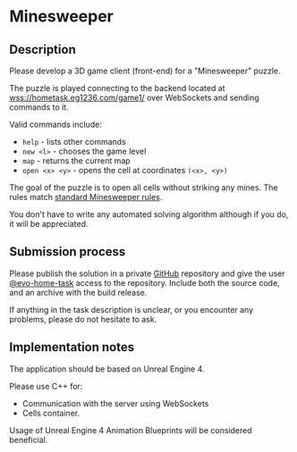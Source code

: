 # Minesweeper

## Description

Please develop a 3D game client (front-end) for a "Minesweeper" puzzle.

The puzzle is played connecting to the backend located at
[wss://hometask.eg1236.com/game1/](wss://hometask.eg1236.com/game1/) over WebSockets and sending
commands to it.

Valid commands include:
* `help` - lists other commands
* `new <l>` - chooses the game level
* `map` - returns the current map
* `open <x> <y>` - opens the cell at coordinates `(<x>, <y>)`

The goal of the puzzle is to open all cells without striking any mines. The rules match 
[standard Minesweeper rules](https://en.wikipedia.org/wiki/Minesweeper_(video_game)).

You don't have to write any automated solving algorithm although if you do, it will be appreciated.

## Submission process

Please publish the solution in a private [GitHub](https://github.com/) repository and give the user
[@evo-home-task](https://github.com/evo-home-task) access to the repository. Include both the source code, 
and an archive with the build release.

If anything in the task description is unclear, or you encounter any problems, please do not hesitate to ask.

## Implementation notes

The application should be based on Unreal Engine 4. 

Please use C++ for:
* Communication with the server using WebSockets 
* Cells container.

Usage of Unreal Engine 4 Animation Blueprints will be considered beneficial.
